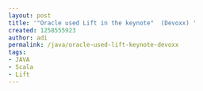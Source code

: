 ```yaml
---
layout: post
title: '"Oracle used Lift in the keynote"  (Devoxx) '
created: 1258555923
author: adi
permalink: /java/oracle-used-lift-keynote-devoxx
tags:
- JAVA
- Scala
- Lift
---
```


